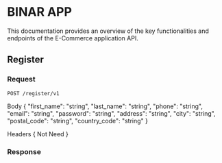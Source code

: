 # BINAR APP

This documentation provides an overview of the key functionalities and endpoints of the E-Commerce application API.

## Register

### Request

`POST /register/v1`

Body
    {
        "first_name": "string",
        "last_name": "string",
        "phone": "string",
        "email": "string",
        "password": "string",
        "address": "string",
        "city": "string",
        "postal_code": "string",
        "country_code": "string"
    }

Headers
    {
        Not Need
    }

### Response

